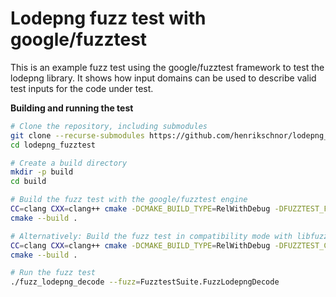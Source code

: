 # Lodepng fuzz test with google/fuzztest

This is an example fuzz test using the google/fuzztest framework to test the lodepng library. It shows how input domains can be used to describe valid test inputs for the code under test.

**Building and running the test**

```sh
# Clone the repository, including submodules
git clone --recurse-submodules https://github.com/henrikschnor/lodepng_fuzztest.git
cd lodepng_fuzztest

# Create a build directory
mkdir -p build
cd build

# Build the fuzz test with the google/fuzztest engine
CC=clang CXX=clang++ cmake -DCMAKE_BUILD_TYPE=RelWithDebug -DFUZZTEST_FUZZING_MODE=on ..
cmake --build .

# Alternatively: Build the fuzz test in compatibility mode with libfuzzer
CC=clang CXX=clang++ cmake -DCMAKE_BUILD_TYPE=RelWithDebug -DFUZZTEST_COMPATIBILITY_MODE=libfuzzer ..
cmake --build .

# Run the fuzz test
./fuzz_lodepng_decode --fuzz=FuzztestSuite.FuzzLodepngDecode
```
